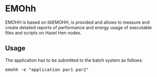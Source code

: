 EMOhh
==============
EMOHH is based on libEMOHH, is provided and allows to measure and create detailed reports of performance and energy usage of executable files and scripts on Hazel Hen nodes.

Usage
--------------

The application has to be submitted to the batch system as follows:

<pre>
emohh -e "application par1 par2"
</pre>
